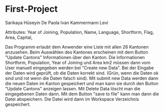 # First-Project

Sarikaya Hüseyin
De Paola Ivan
Kammermann Levi

Attributes:
Year of Joining,
Population,
Name,
Language,
Shortform,
Flag,
Area,
Capital,

Das Programm erlaubt dem Anwender eine Liste mit allen 26 Kantonen anzusehen. Beim Auswählen des Kantones erscheinen mit dem Button "Update Cantons" Informationen über den Kanton. Die Informationen Shortform, Population, Year of Joining und Area km2 müssen dann vom User manuell eingegeben werden bei "Create new Data". Bei der Eingabe der Daten wird geprüft, ob die Daten korrekt sind. (Grün, wenn die Daten ok sind und rot wenn die Daten falsch sind). Mit submit new Data werden dann die neuen Daten im Kanton gespeichert und man kann sie durch den Button "Update Cantons" anzeigen lassen. Mit Delete Data löscht man die eingegebenen Daten dann. Mit dem Button "save to file" kann man dann die Datei abspeichern. Die Datei wird dann im Workspace Verzeichnis gespeichert.

